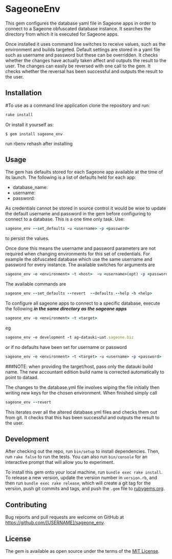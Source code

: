 # SageoneEnv

This gem configures the database yaml file in Sageone apps in order to connect to a Sageone obfuscated database instance. It searches the directory from which it is executed for Sageone apps.

Once installed it uses command line switches to receive values, such as the environment and builds targeted.
Default settings are stored in a yaml file such as username and password but these can be overridden. It checks whether the changes have actually taken affect and outputs the result to the user.
The changes can easily be reversed with one call to the gem. It checks whether the reversal has been successful and outputs the result to the user.

## Installation
#To use as a command line application clone the repository and run:

```ruby
rake install
```

Or install it yourself as:

    $ gem install sageone_env

run rbenv rehash after installing

## Usage

The gem has defaults stored for each Sageone app available at the time of its launch. The following is a list of defaults held for each app:
  - database_name: <database name>
  - username: <username>
  - password: <password>

As credentials cannot be stored in source control it would be wise to update the default username and password in the gem before configuring to connect to a database. This is a one time only task. Use:
```ruby
sageone_env --set_defaults -u <username> -p <password>
```
to persist the values.

Once done this means the username and password parameters are not required when changing environments for this set of credentials. For example the obfuscated database which use the same username and password for every instance.
The available switches for arguments are
```ruby
sageone_env -e <environment> -t <host>  -u <username>(opt) -p <password>(opt)
```
The available commands are
```ruby
sageone_env --set_defaults --revert  --defaults --help -h <help>
```
To configure all sageone apps to connect to a specific database, execute the following ***in the same directory as the sageone apps***
```ruby
sageone_env -e <environment> -t <target>
```
eg
```ruby
sageone_env -e development -t ag-datauki-uat.sageone.biz
```
or if no defaults have been set for username or password
```ruby
sageone_env -e <environment> -t <target> -u <username> -p <password>
```
###NOTE: when providing the target/host, pass only the datauki build name. The new accountant edition build name is corrected automatically to point to dataad.

The changes to the database.yml file involves wiping the file initially then writing new keys for the chosen environment. When finished simply call
```ruby
sageone_env --revert
```
This iterates over all the altered database.yml files and checks them out from git. It checks that this has been successful and outputs the result to the user.

## Development

After checking out the repo, run `bin/setup` to install dependencies. Then, run `rake false` to run the tests. You can also run `bin/console` for an interactive prompt that will allow you to experiment.

To install this gem onto your local machine, run `bundle exec rake install`. To release a new version, update the version number in `version.rb`, and then run `bundle exec rake release`, which will create a git tag for the version, push git commits and tags, and push the `.gem` file to [rubygems.org](https://rubygems.org).

## Contributing

Bug reports and pull requests are welcome on GitHub at https://github.com/[USERNAME]/sageone_env.


## License

The gem is available as open source under the terms of the [MIT License](http://opensource.org/licenses/MIT).

